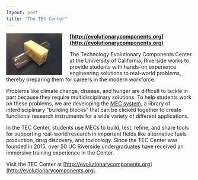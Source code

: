 ```yaml
---
layout: post
title: "The TEC Center"
---
```




  <img src="/assets/od-mec.jpg" width="30%" align="left" style="PADDING-RIGHT: 20px">

**[http://evolutionarycomponents.org](http://evolutionarycomponents.org)**

The Technology Evolutionary Components Center at the University of California, Riverside works to provide students with hands-on experience engineering solutions to real-world problems, thereby preparing them for careers in the modern workforce.

Problems like climate change, disease, and hunger are difficult to tackle in part because they require multidisciplinary solutions. To help students work on these problems, we are developing the [MEC system](http://groverlab.org/research), a library of interdisciplinary "building blocks" that can be clicked together to create functional research instruments for a wide variety of different applications.

In the TEC Center, students use MECs to build, test, refine, and share tools for supporting real-world research in important fields like alternative fuels production, drug discovery, and toxicology. Since the TEC Center was founded in 2015, over 50 UC Riverside undergraduates have received an immersive training experience in the Center.

<!--more-->

Visit the TEC Center at [http://evolutionarycomponents.org](http://evolutionarycomponents.org).
